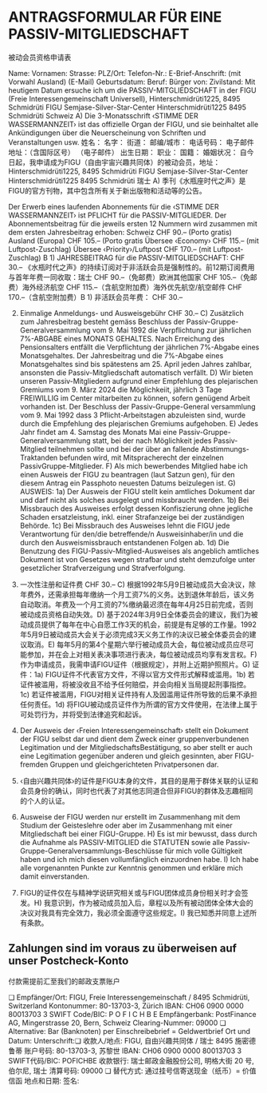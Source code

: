 # ANTRAGSFORMULAR FÜR EINE PASSIV-MITGLIEDSCHAFT
被动会员资格申请表

Name:                                  Vornamen: Strasse:                                 PLZ/Ort: Telefon-Nr.:                              E-Brief-Anschrift: (mit Vorwahl Ausland)                      (E-Mail) Geburtsdatum:                           Beruf: Bürger von: Zivilstand: Mit heutigem Datum ersuche ich um die PASSIV-MITGLIEDSCHAFT in der FIGU (Freie Interessengemeinschaft Universell), Hinterschmidrüti1225, 8495 Schmidrüti FIGU Semjase-Silver-Star-Center Hinterschmidrüti1225 8495 Schmidrüti Schweiz A) Die 3-Monatsschrift ‹STIMME DER WASSERMANNZEIT› ist das offizielle Organ der FIGU, und sie beinhaltet alle Ankündigungen über die Neuerscheinung von Schriften und Veranstaltungen usw.
姓名：                                 名字： 街道：                                 邮编/城市： 电话号码：                             电子邮件地址：（含国际区号）                      （电子邮件） 出生日期：                          职业： 国籍： 婚姻状况： 自今日起，我申请成为FIGU（自由宇宙兴趣共同体）的被动会员，地址：Hinterschmidrüti1225, 8495 Schmidrüti FIGU Semjase-Silver-Star-Center Hinterschmidrüti1225 8495 Schmidrüti 瑞士 A) 季刊《水瓶座时代之声》是FIGU的官方刊物，其中包含所有关于新出版物和活动等的公告。

Der Erwerb eines laufenden Abonnements für die ‹STIMME DER WASSERMANNZEIT› ist PFLICHT für die PASSIV-MITGLIEDER. Der Abonnementsbeitrag für die jeweils ersten 12 Nummern wird zusammen mit dem ersten Jahresbeitrag erhoben: Schweiz                                        CHF   90.– (Porto gratis) Ausland (Europa)                                 CHF  105.– (Porto gratis Übersee ‹Economy›                               CHF  115.– (mit Luftpost-Zuschlag) Übersee ‹Priority›/Luftpost                          CHF  170.– (mit Luftpost-Zuschlag) B 1) JAHRESBEITRAG für die PASSIV-MITGLIEDSCHAFT:    CHF   30.–
《水瓶时代之声》的持续订阅对于非活跃会员是强制性的。前12期订阅费用与首年年费一同收取：瑞士                                        CHF   90.–（免邮费）欧洲其他国家                                 CHF  105.–（免邮费）海外经济航空                               CHF  115.–（含航空附加费）海外优先航空/航空邮件                          CHF  170.–（含航空附加费）B 1) 非活跃会员年费：    CHF   30.–

2) Einmalige Anmeldungs- und Ausweisgebühr         CHF   30.– C) Zusätzlich zum Jahresbeitrag besteht gemäss Beschluss der Passiv-Gruppe-Generalversammlung vom 9. Mai 1992 die Verpflichtung zur jährlichen 7%-ABGABE eines MONATS GEHALTES. Nach Erreichung des Pensionsalters entfällt die Verpflichtung der jährlichen 7%-Abgabe eines Monatsgehaltes. Der Jahresbeitrag und die 7%-Abgabe eines Monatsgehaltes sind bis spätestens am 25. April jeden Jahres zahlbar, ansonsten die Passiv-Mitgliedschaft automatisch verfällt. D) Wir bieten unseren Passiv-Mitgliedern aufgrund einer Empfehlung des plejarischen Gremiums vom 9. März 2024 die Möglichkeiit, jährlich 3 Tage FREIWILLIG im Center mitarbeiten zu können, sofern genügend Arbeit vorhanden ist. Der Beschluss der Passiv-Gruppe-General versammlung vom 9. Mai 1992 dass 3 Pflicht-Arbeitstagen abzuleisten sind, wurde durch die Empfehlung des plejarischen Gremiums aufgehoben. E) Jedes Jahr findet am 4. Samstag des Monats Mai eine Passiv-Gruppe-Generalversammlung statt, bei der nach Möglichkeit jedes Passiv-Mitglied teilnehmen sollte und bei der über an fallende Abstimmungs-Traktanden befunden wird, mit Mitspracherecht der einzelnen PassivGruppe-Mitglieder. F) Als mich bewerbendes Mitglied habe ich einen Ausweis der FIGU zu beantragen (laut Satzun gen), für den diesem Antrag ein Passphoto neuesten Datums beizulegen ist. G) AUSWEIS: 1a) Der Ausweis der FIGU stellt kein amtliches Dokument dar und darf nicht als solches ausgelegt und missbraucht werden. 1b) Bei Missbrauch des Ausweises erfolgt dessen Konfiszierung ohne jegliche Schaden ersatzleistung, inkl. einer Strafanzeige bei der zuständigen Behörde. 1c) Bei Missbrauch des Ausweises lehnt die FIGU jede Verantwortung für den/die betreffende/n Ausweisinhaber/in und die durch den Ausweismissbrauch entstandenen Folgen ab. 1d) Die Benutzung des FIGU-Passiv-Mitglied-Ausweises als angeblich amtliches Dokument ist von Gesetzes wegen strafbar und steht demzufolge unter gesetzlicher Strafverzeigung und Strafverfolgung.
2) 一次性注册和证件费         CHF   30.– C) 根据1992年5月9日被动成员大会决议，除年费外，还需承担每年缴纳一个月工资7%的义务。达到退休年龄后，该义务自动取消。年费及一个月工资的7%缴纳最迟须在每年4月25日前完成，否则被动成员资格自动失效。D) 基于2024年3月9日全体委员会的建议，我们为被动成员提供了每年在中心自愿工作3天的机会，前提是有足够的工作量。1992年5月9日被动成员大会关于必须完成3天义务工作的决议已被全体委员会的建议取消。E) 每年5月的第4个星期六举行被动成员大会，每位被动成员应尽可能参加，并在会上对相关表决事项进行表决，每位被动成员均享有发言权。F) 作为申请成员，我需申请FIGU证件（根据规定），并附上近期护照照片。G) 证件：1a) FIGU证件不代表官方文件，不得以官方文件形式解释或滥用。1b) 若证件被滥用，将被没收且不给予任何赔偿，并会向相关当局提起刑事指控。1c) 若证件被滥用，FIGU对相关证件持有人及因滥用证件所导致的后果不承担任何责任。1d) 将FIGU被动成员证件作为所谓的官方文件使用，在法律上属于可处罚行为，并将受到法律追究和起诉。

2) Der Ausweis der ‹Freien Interessengemeinschaft› stellt ein Dokument der FIGU selbst dar und dient dem Zweck einer gruppenverbundenen Legitimation und der MitgliedschaftsBestätigung, so aber stellt er auch eine Legitimation gegenüber anderen und gleich gesinnten, aber FIGU-fremden Gruppen und gleichgerichteten Privatpersonen dar.
2) ‹自由兴趣共同体›的证件是FIGU本身的文件，其目的是用于群体关联的认证和会员身份的确认，同时也代表了对其他志同道合但非FIGU的群体及志趣相同的个人的认证。

3) Ausweise der FIGU werden nur erstellt im Zusammenhang mit dem Studium der Geisteslehre oder aber im Zusammenhang mit einer Mitgliedschaft bei einer FIGU-Gruppe. H) Es ist mir bewusst, dass durch die Aufnahme als PASSIV-MITGLIED die STATUTEN sowie alle Passiv-Gruppe-Generalversammlungs-Beschlüsse für mich volle Gültigkeit haben und ich mich diesen vollumfänglich einzuordnen habe. I) Ich habe alle vorgenannten Punkte zur Kenntnis genommen und erkläre mich damit einverstanden.
3) FIGU的证件仅在与精神学说研究相关或与FIGU团体成员身份相关时才会签发。H) 我意识到，作为被动成员加入后，章程以及所有被动团体全体大会的决议对我具有完全效力，我必须全面遵守这些规定。I) 我已知悉并同意上述所有条款。

## Zahlungen sind im voraus zu überweisen auf unser Postcheck-Konto
付款需提前汇至我们的邮政支票账户

❏ Empfänger/Ort:    FIGU, Freie Interessengemeinschaft / 8495 Schmidrüti, Switzerland Kontonummer:     80-13703-3, Zürich IBAN:            CH06 0900 0000 80013703 3 SWIFT Code/BIC:   P O F I C H B E Empfängerbank:    PostFinance AG, Mingerstrasse 20, Bern, Schweiz Clearing-Nummer:  09000 ❏ Alternative:        Bar (Banknoten) per Einschreibebrief = Geldwertbrief Ort und Datum:                            Unterschrift:❏ 收款人/地点:    FIGU, 自由兴趣共同体 / 瑞士 8495 施密德鲁蒂 账户号码:     80-13703-3, 苏黎世 IBAN:           CH06 0900 0000 80013703 3 SWIFT代码/BIC:   POFICHBE 收款银行:    瑞士邮政金融股份公司, 明格大街 20 号, 伯尔尼, 瑞士 清算号码:  09000 ❏ 替代方式:       通过挂号信寄送现金（纸币）= 价值信函 地点和日期:                            签名:

